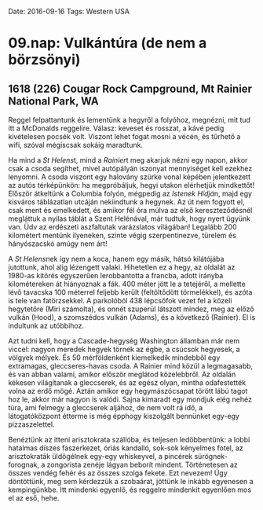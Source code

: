 Date: 2016-09-16
Tags: Western USA

# 09.nap: Vulkántúra (de nem a börzsönyi)

## 1618 (226) Cougar Rock Campground, Mt Rainier National Park, WA

Reggel felpattantunk és lementünk a hegyről a folyóhoz, megnézni, mit tud itt a McDonalds reggelire. Válasz: keveset és rosszat, a kávé pedig kivételesen pocsék volt. Viszont lehet fogat mosni a vécén, és tűrhető a wifi, szóval mégiscsak sokáig maradtunk.

Ha mind a *St Helens*t, mind a *Rainier*t meg akarjuk nézni egy napon, akkor csak a csoda segíthet, mivel autópályán iszonyat mennyiséget kell ezekhez lenyomni. A csoda viszont egy halovány szürke vonal képében jelentkezett az autós térképünkön: ha megpróbáljuk, hegyi utakon elérhetjük mindkettőt! Először átkeltünk a Columbia folyón, mégpedig az *Istenek Hídjá*n, majd egy kisváros táblázatlan utcáján nekiindtunk a hegynek. Az út nem fogyott el, csak ment és emelkedett, és amikor fél óra múlva az első kereszteződésnél megláttuk a nyilas táblát a Szent Helénával, már tudtuk, hogy nyert ügyünk van. Üdv az erdészeti aszfaltutak varázslatos világában! Legalább 200 kilométert mentünk ilyeneken, szinte végig szerpentinezve, türelem és hányószacskó amúgy nem árt!

A *St Helens*nek így nem a koca, hanem egy másik, hátsó kilátójába jutottunk, ahol alig lézengett valaki. Hihetetlen ez a hegy, az oldalát az 1980-as kitörés egyszerűen lerobbantotta a francba, adott irányba kilométereken át hiányoznak a fák. 400 méter jött le a tetejéről, a mellette lévő tavacska 100 méterrel feljebb került (feltöltődött törmelékkel), és azóta is tele van fatörzsekkel. A parkolóból 438 lépcsőfok vezet fel a közeli hegytetőre (Miri számolta), és onnét szuperül látszott mindez, meg az előző vulkán (Hood), a szomszédos vulkán (Adams), és a következő (Rainier). El is indultunk az utóbbihoz.

Azt tudni kell, hogy a Cascade-hegység Washington államban már nem viccel: nagyon meredek hegyek törnek az égbe, a csúcsok hegyesek, a völgyek mélyek. És 50 mérföldenként kiemelkedik mindebből egy extramagas, gleccseres-havas csoda. A Rainier mind közül a legmagasabb, és van abban valami, amikor először meglátod közelebbről. Az oldalán kékesen világítanak a gleccserek, és az egész olyan, mintha odafestették volna az erdő mögé. Aztán amikor egy hegymászócsapat törött lábú tagot hoz le, akkor már nagyon is valódi. Sajna kimaradt egy mondjuk elég nehéz túra, ami felmegy a gleccserek aljához, de nem volt rá idő, a látogatóközpont étterme is még épphogy kiszolgált bennünket egy-egy pizzaszelettel.

Benéztünk az itteni arisztokrata szállóba, és teljesen ledöbbentünk: a lobbi hatalmas díszes faszerkezet, óriás kandalló, sok-sok kényelmes fotel, az arisztokraták üldögélnek egy-egy whiskeyvel, a pincérek sürögnek-forognak, a zongorista zenéje lágyan beborít mindent. Történetesen az összes vendég fehér és az összes szolga fekete. Ezt nevezem! Úgy döntöttünk, meg sem kérdezzük a szobaárat, jöttünk le inkább egyenesen a kempingünkbe. Itt mindenki egyenlő, és reggelre mindenkit egyenlően mos el az eső, hehe.
